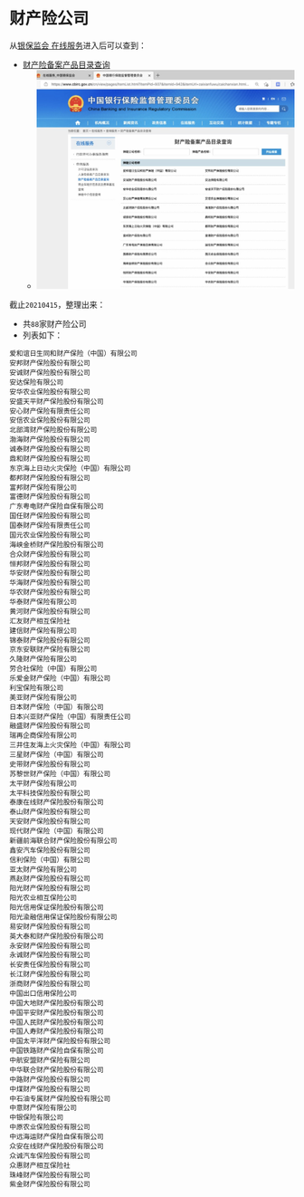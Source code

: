 # 财产险公司

从[银保监会 在线服务](https://www.cbirc.gov.cn/cn/view/pages/zaixianfuwu/zaixianfuwu.html)进入后可以查到：

* [财产险备案产品目录查询](https://www.cbirc.gov.cn/cn/view/pages/ItemList.html?itemPId=937&itemId=942&itemUrl=zaixianfuwu/caichanxian.html&itemName=%E8%B4%A2%E4%BA%A7%E9%99%A9%E5%A4%87%E6%A1%88%E4%BA%A7%E5%93%81%E7%9B%AE%E5%BD%95%E6%9F%A5%E8%AF%A2)
  * ![insurance_property_company_list](../../../assets/img/insurance_property_company_list.jpg)

截止`20210415`，整理出来：

* 共`88`家财产险公司
* 列表如下：

```bash
爱和谊日生同和财产保险（中国）有限公司
安邦财产保险股份有限公司
安诚财产保险股份有限公司
安达保险有限公司
安华农业保险股份有限公司
安盛天平财产保险股份有限公司
安心财产保险有限责任公司
安信农业保险股份有限公司
北部湾财产保险股份有限公司
渤海财产保险股份有限公司
诚泰财产保险股份有限公司
鼎和财产保险股份有限公司
东京海上日动火灾保险（中国）有限公司
都邦财产保险股份有限公司
富邦财产保险有限公司
富德财产保险股份有限公司
广东粤电财产保险自保有限公司
国任财产保险股份有限公司
国泰财产保险有限责任公司
国元农业保险股份有限公司
海峡金桥财产保险股份有限公司
合众财产保险股份有限公司
恒邦财产保险股份有限公司
华安财产保险股份有限公司
华海财产保险股份有限公司
华农财产保险股份有限公司
华泰财产保险有限公司
黄河财产保险股份有限公司
汇友财产相互保险社
建信财产保险有限公司
锦泰财产保险股份有限公司
京东安联财产保险有限公司
久隆财产保险有限公司
劳合社保险（中国）有限公司
乐爱金财产保险（中国）有限公司
利宝保险有限公司
美亚财产保险有限公司
日本财产保险（中国）有限公司
日本兴亚财产保险（中国）有限责任公司
融盛财产保险股份有限公司
瑞再企商保险有限公司
三井住友海上火灾保险（中国）有限公司
三星财产保险（中国）有限公司
史带财产保险股份有限公司
苏黎世财产保险（中国）有限公司
太平财产保险有限公司
太平科技保险股份有限公司
泰康在线财产保险股份有限公司
泰山财产保险股份有限公司
天安财产保险股份有限公司
现代财产保险（中国）有限公司
新疆前海联合财产保险股份有限公司
鑫安汽车保险股份有限公司
信利保险（中国）有限公司
亚太财产保险有限公司
燕赵财产保险股份有限公司
阳光财产保险股份有限公司
阳光农业相互保险公司
阳光信用保证保险股份有限公司
阳光渝融信用保证保险股份有限公司
易安财产保险股份有限公司
英大泰和财产保险股份有限公司
永安财产保险股份有限公司
永诚财产保险股份有限公司
长安责任保险股份有限公司
长江财产保险股份有限公司
浙商财产保险股份有限公司
中国出口信用保险公司
中国大地财产保险股份有限公司
中国平安财产保险股份有限公司
中国人民财产保险股份有限公司
中国人寿财产保险股份有限公司
中国太平洋财产保险股份有限公司
中国铁路财产保险自保有限公司
中航安盟财产保险有限公司
中华联合财产保险股份有限公司
中路财产保险股份有限公司
中煤财产保险股份有限公司
中石油专属财产保险股份有限公司
中意财产保险有限公司
中银保险有限公司
中原农业保险股份有限公司
中远海运财产保险自保有限公司
众安在线财产保险股份有限公司
众诚汽车保险股份有限公司
众惠财产相互保险社
珠峰财产保险股份有限公司
紫金财产保险股份有限公司
```
